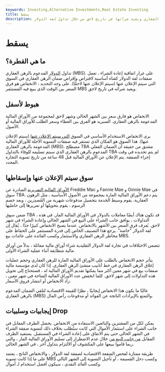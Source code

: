 ```yaml
---
keywords: Investing,Alternative Investments,Real Estate Investing
title: يسقط
description: الانخفاض هو فرق السعر بين عندما يبيع المستثمر ورقة مالية مدعومة بالرهن العقاري ويعيد شرائها في تاريخ لاحق من خلال تداول لفة الدولار.
---
```


# يسقط
## ما هي القطرة؟

تداول [الدولار](/dollarroll) المدعوم بالرهن العقاري (MBS). على غرار اتفاقية إعادة الشراء ، تعمل صفقات لفة الدولار كقناة أساسية لاقتراض وإقراض ضمان الرهن العقاري في السوق التي سيتم الإعلان عنها (سيتم الإعلان عنها لاحقًا). على وجه التحديد ، الانخفاض هو فرق السعر بين الوقت الذي يبيع فيه المستثمر MBS ويعيد شرائه في تاريخ لاحق.

## هبوط لأسفل

الانخفاض هو فارق سعر بين الشهر الحالي وشهر لاحق لمجموعة من الأوراق المالية المدعومة بالرهن العقاري. السبريد هو الفرق بين العطاء وسعر الطلب للأوراق المالية أو الأصول.

يرى الانخفاض الاستخدام الأساسي في السوق [التي سيتم الإعلان عنها](/tba) (سيتم الإعلان عنها). هذا السوق هو المكان الذي تستقر فيه صفقات التسوية الآجلة للأوراق المالية المدعومة بالرهن العقاري (MBS). مصطلح TBA مشتق من حقيقة أن الضمان الفعلي المدعوم بالرهن العقاري الذي سيتم تسليمه للوفاء بالتداول TBA لم يتم تحديده في وقت إجراء الصفقة. يتم الإعلان عن الأوراق المالية قبل 48 ساعة من تاريخ تسوية التجارة المحدد.

## سوق سيتم الإعلان عنها وإسقاطها

[الأوراق المالية التمريرية](/passthroughsecurity) الصادرة عن Freddie Mac و Fannie Mae و Ginnie Mae في سوق TBA. يتم دعم الأوراق المالية المارة بمجموعة من الأصول الأساسية ، مثل الرهون العقارية. يقوم وسيط الخدمة بتحصيل مدفوعات شهرية من المُصدِرين ، وبعد خصم الرسوم ، يقوم بتحويلها أو تمريرها إلى حامليها

ضمن سوق TBA ، قد تكون هناك أيضًا معاملات بالدولار في الأوراق المالية المار. في هذه التداولات ، يوافق جانب الشراء على البيع في الشهر الحالي وإعادة الشراء في شهر لاحق. يُعرف فرق السعر بين الأشهر بالانخفاض. عندما يصبح الانخفاض كبيرًا جدًا ، يُقال إن لفة الدولار "خاصة". يرجع هذا التصنيف الخاص إلى قدرة المستثمر على الحفاظ على مخاطر الرهن العقاري والاستثمار وكسب الفائدة على عائدات بيع MBS.

تتضمن الاختلافات في تجارة لفة الدولار التقليدية شراء أوراق مالية مماثلة ، بدلاً من أوراق مالية متطابقة أثناء عملية الشراء الأولى.

يتأثر حجم الانخفاض بالطلب على الأوراق المالية المارة للرهن العقاري وحجم عمليات إغلاق الرهن العقاري في خط أنابيب منشئ الرهن العقاري. إذا كان لدى مؤسسة مالية صفقات بيع في شهر معين أكثر مما يمكنها تقديم الأوراق المالية له ، فستحتاج إلى تحويل هذه التداولات إلى شهر لاحق. كلما انخفض عدد الأوراق المالية المتاحة في شهر معين ، زاد الانخفاض أو انتشار فروق الأسعار.

غالبًا ما يكون هذا الانخفاض إيجابيًا ، نظرًا للقيمة الاقتصادية لتلقي الضمان المدعوم بالرهن العقاري (MBS) والتمتع بالإيرادات الناتجة عن الفوائد أو مدفوعات رأس المال.

## إيجابيات وسلبيات Drop

يمكن لكل من المشترين والبائعين الاستفادة من الانخفاض. يحصل الطرف المقابل في جانب الشراء على استثمار الأموال التي كانت ستُطلب بخلاف ذلك لتسوية صفقة الشراء في الشهر الحالي حتى يتم الاتفاق على إعادة الشراء في المستقبل. يستفيد الطرف المقابل [من جانب البيع من](/sellside) خلال عدم الاضطرار إلى تسليم الأوراق المالية المار ، والتي ربما قاموا ببيعها على المكشوف أو الالتزام بتداول آخر ، في الشهر الحالي.

طريقة ممتازة لفحص المنفعة الاقتصادية لصفقة لفة الدولار ، والانخفاض الناتج ، يعتمد على ما إذا كانت تسوية MBS وكسب دخل القسيمة ، أو تأجيل التسوية إلى الشهر التالي وكسب العائد النقدي ، سيكون أفضل استخدام لـ أموال.

